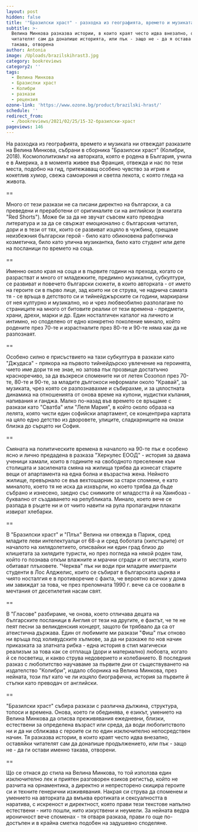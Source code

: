 ```yaml
---
layout: post
hidden: false
title: '"Бразилски храст" - разходка из географията, времето и музиката'
subtitle: >-
  Велина Минкова разказва истории, в които краят често идва внезапно, оставяйки
  читателят сам да донапише историята, или пък - защо не - да я остава именно
  такава, отворена
author: Antonia
image: /Uploads/brazilskihrast3.jpg
category: bookreviews
category2: ''
tags:
  - Велина Минкова
  - Бразислки храст
  - Колибри
  - разкази
  - рецензия
ozone-link: 'https://www.ozone.bg/product/brazilski-hrast/'
schedule: ''
redirect_from:
  - /bookreviews/2021/02/25/15-32-бразилски-храст
pageviews: 146
---
```

На разходка из географията, времето и музиката ни отвеждат разказите на Велина Минкова, събрани в сборника "Бразилски храст" (Колибри, 2018). Космополитизмът на авторката, която е родена в България, учила е в Америка, а в момента живее във Франция, отвежда и нас по тези места, подобно на гид, притежаващ особено чувство за игрив и кокетлив хумор, свежа самоирония и светла лекота, с която гледа на живота. 

\==

Много от тези разкази не са писани директно на български, а са преведени и преработени от оригиналите си на английски (в книгата "Red Shorts"). Може би за да не звучат съвсем като преводна литература и за да се свържат емоционално с българския читател, дори и в тези от тях, които се развиват изцяло в чужбина, срещаме неизбежния български герой - било като обикновена работничка козметичка, било като улична музикантка, било като студент или дете на посланици по времето на соца.

\==

Именно около края на соца и в първите години на прехода, когато се разрастват и много от младежките, предимно музикални, субкултури, се развиват и повечето български сюжети, в които авторката - от името на героите си в първо лице, зад които ни се струва, че наднича самата тя - се връща в детството си и тийнейджърските си години, маркирани от нея културно и музикално, но и чрез любвеобилно разполагане по страниците на много от битовите реалии от тези времена - предмети, храни, дрехи, марки и др. Един носталгичен каталог на личното и интимно, но споделено от едно конкретно поколение минало, който родените през 70-те и израстналите през 80-те и 90-те няма как да не разпознаят. 

\==

Особено силно е присъствието на тази субкултура в разкази като "Джудаса" - прякора на първото тийнейдърско увлечение на героинята, чието име дори тя не знае, но затова пък прозвище достатъчно красноречиво, за да възкреси спомените ни от летен Созопол през 70-те, 80-те и 90-те, за младите дългокоси неформали около "Кравай", за музиката, чрез която се разпознавахме и събирахме, и за цялостната динамика на отношенията от онова време на купони, нудистки къпания, напивания и ганджа. Малко по-назад във времето се връщаме с разкази като "Сватба" или "Леля Мария", в който около образа на лелята, която чисти един софийски апартамент, се концентрира картата на цяло едно детство из дворовете, улиците, сладкарниците на онази близка до сърцето ни София. 

\==

Смяната на политическите времена в началото на 90-те пък е особено ясно и лично предадена в разказа "Херкулес ЕООД" - история за двама ученици хамали, които в годините на свободното преселение към столицата и засилената смяна на жилища трябва да изнесат старите вещи от апартамента на една болна и възрастна жена. Нейното жилище, превърнало се във вехтошарник за стари спомени, е като миналото, което тя не иска да изхвърли, но което трябва да бъде събрано и изнесено, заедно със снимките от младостта й на Хаинбоаз - буквално от създаването на републиката. Минало, което вече се разпада в ръцете ни и от чиито навити на рула пропагандни плакати извират хлебарки.  

\==

В "Бразилски храст" и "Плъх" Велина ни отвежда в Париж, сред младите леви интелектуалци от 68-а и сред боботата (хипстърите) от началото на хилядолетието, описвайки ни един град близо до клишетата за хилядите туристи, но през погледа на някой роден там, който го познава откъм влажните и мрачни сгради и от местата, които обитават плъховете. "Черква" пък ни води при младите имигранти студенти в Лос Алджелис, които се събират в българската църква и чиято носталгия е в противоречие с факта, че вероятно всички у дома им завиждат за това, че през преломната 1990 г. вече са се озовали в мечтания от десетилетия насам свят. 

\==

В "Гласове" разбираме, че онова, което отличава децата на българските посланици в Англия от тези на другите, е фактът, че те не пеят песни за великденския концерт, защото би трябвало да са от атеистична държава. Един от любимите ми разкази "Фиш" пък отново ни връща под холивудските хълмове, за да ни разкаже по нов начин приказката за златната рибка - една история в стил магически реализъм за това как се отплаща (дори и материално) любовта, когато й се посветиш, и какво струва недоверието и колебанието. В последния разказ с любопитство научаваме за първите дни от съществуването на издателство "Колибри", издало сборника на Велина Минкова, през нейната, този път като че ли изцяло биографична, история за първите й стъпки като преводач от английски. 

\==

"Бразилски храст" събира разкази с различна дължина, структура, топоси и времена. Онова, което ги обединява, е езикът, умението на Велина Минкова да описва преживявания ежедневни, близки, естествени за определена възраст или среда, да води любопитството ни и да ни сближава с героите си по един изключително непосредствен начин. Тя разказва истории, в които краят често идва внезапно, оставяйки читателят сам да донапише продължението, или пък - защо не - да ги остави именно такава, отворени. 

\==

Що се отнася до стила на Велина Минкова, то той използва един изключително лек и приятен разговорен езиков регистър, който не разчита на орнаментика, а директно и непресторено скицира героите си и техните генерични изживявания.  Накрая си струва да споменем и умението на авторката да вмъква еротиката и сексуалността в наратива, с искреност и директност, която прави тези текстове напълно естествени - нито пошли, нито изкуствени и неумели. За нейната ведра ироничност вече споменах - тя отваря разказа, прави го още по-достъпен и в крайна сметка подобен на задушевно споделяне.